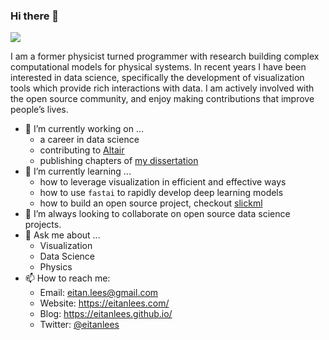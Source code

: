 ### Hi there 👋

![](https://eitanlees.com/img/eitan_banner.jpg)

I am a former physicist turned programmer with research building complex computational models for physical systems. In recent years I have been interested in data science, specifically the development of visualization tools which provide rich interactions with data. I am actively involved with the open source community, and enjoy making contributions that improve people’s lives.

- 🔭 I’m currently working on ... 
  - a career in data science
  - contributing to [Altair](https://github.com/altair-viz/altair)
  - publishing chapters of [my dissertation](https://eitanlees.com/eitan-lees-dissertation.pdf)
- 🌱 I’m currently learning ...
  - how to leverage visualization in efficient and effective ways
  - how to use `fastai` to rapidly develop deep learning models
  - how to build an open source project, checkout [slickml](https://github.com/slickml/slick-ml)
- 👯 I’m always looking to collaborate on open source data science projects.
- 💬 Ask me about ...
  - Visualization
  - Data Science
  - Physics
- 📫 How to reach me:
  - Email: eitan.lees@gmail.com
  - Website: https://eitanlees.com/
  - Blog: https://eitanlees.github.io/
  - Twitter: [@eitanlees](https://twitter.com/eitanlees)

<!--
**eitanlees/eitanlees** is a ✨ _special_ ✨ repository because its `README.md` (this file) appears on your GitHub profile.

Here are some ideas to get you started:

- 🔭 I’m currently working on ...
- 🌱 I’m currently learning ...
- 👯 I’m looking to collaborate on ...
- 🤔 I’m looking for help with ...
- 💬 Ask me about ...
- 📫 How to reach me: ...
- 😄 Pronouns: ...
- ⚡ Fun fact: ...
-->
